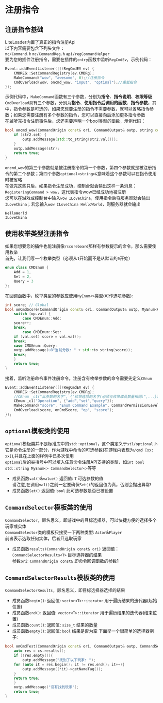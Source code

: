 # 注册指令
## 注册指令基础
LiteLoader内置了真正的指令注册Api  
以下内容需要包含下列头文件：  
`mc/Command.h` `mc/CommandReg.h` `api/regCommandHelper`  
要为您的插件注册指令，需要在插件的`entry`函数中监听`RegCmdEv`，示例代码：  
```cpp
Event::addEventListener([](RegCmdEV ev) {
    CMDREG::SetCommandRegistry(ev.CMDRg);
    MakeCommand("wow", "awesome", 0);//注册指令
    CmdOverload(wow, oncmd_wow, "input", "optinal");//重载指令
});
```
示例代码中，`MakeCommand`函数有三个参数，分别为**指令**、**指令说明**、**权限等级**  
`CmdOverload`具有三个参数，分别为**指令**、**使用指令后调用的函数**、**指令参数**，其中，指令参数是可选的，如果您想要注册的指令不需要参数，就可以省略指令参数；如果您需要注册有多个参数的指令，您可以直接向后添加更多指令参数  
在监听完指令注册事件后，您还需要声明一个bool类型的函数，示例代码：  
```cpp
bool oncmd_wow(CommandOrigin const& ori, CommandOutput& outp, string const& str, optional<int>& str2) {
    if (str2.set) {
        outp.addMessage(std::to_string(str2.val()));
    }
    outp.addMessage(str);
    return true;
}
```
`oncmd_wow`的第三个参数就是被注册指令的第一个参数，第四个参数就是被注册指令的第二个参数；第四个参数`optional<string>&`意味着这个参数可以在指令使用时被省略  
在做完这些只后，如果指令注册成功，控制台就会输出这样一条消息：`RegisteringCommand > wow`，这代表指令wow已经成功地被注册  
您可以在游戏或控制台中输入`wow ILoveChina`，使用指令后将服务器就会输出`ILoveChina`；若您输入`wow ILoveChina HelloWorld`，则服务器就会输出
```
HelloWorld
ILoveChina
```
## 使用枚举类型注册指令
如果您想要您的插件也能注册像`/scoreboard`那样有参数提示的命令，那么需要使用枚举  
首先，让我们写一个枚举类型（必须从`1`开始而不是从默认的`0`开始） 
```cpp
enum class CMDEnum {
    Add = 1,
    Set = 2,
    Query = 3
};
```
在回调函数中，枚举类型的参数应使用`MyEnum<>`类型(可作选项参数):
```cpp
int score; // Global
bool onCmdScore(CommandOrigin const& ori, CommandOutput& outp, MyEnum<CMDEnum>& op, optional<int>& val) {
    switch (op.val) {
        case CMDEnum::Add:
	score++;
	break;
        case CMDEnum::Set: 
	if (val.set) score = val.val();
	break;
	case CMDEnum::Query:
	outp.addMessage(u8"当前分数: " + std::to_string(score));
	break;
    }
    return true;
}
```
接着，监听注册命令事件注册命令，注册含有枚举参数的命令需要先定义`CEnum`  
```cpp
Event::addEventListener([](RegCmdEV ev) {
    CMDREG::SetCommandRegistry(ev.CMDRg);
    //CEnum _c1("此参数的名字", {"枚举选项的名字(必须与枚举成员数量相同)",...});
    CEnum _c1("Operation", {"add","set","query"});
    MakeCommand("score", "Enum Command Example", CommandPermissionLevel::Normal/*==0*/);
    CmdOverload(score, onCmdScore, "op", "score");
});
```
## `optional`模板类的使用
`optional`模板类并不是标准库中的`std::optional`，这个类定义于`stl/optional.h`  
它是命令注册的一部分，作为游戏中命令的可选参数(在游戏内表现为`/cmd [xx: xx]`),并且在上面的样例中已多次使用  
`optional`后的尖括号中可以填入任意命令注册API支持的类型，如`int bool std::string MyEnum<> CommandSelector<>`等等  
- 成员函数`val()`&`value()`
  返回值: `T` 可选参数的值  
  请注意,在调用`val()`之前一定要确保`Set()`的返回值为真，否则会抛出异常!
- 成员函数`Set()`
  返回值: `bool` 此可选参数是否已被设置
## `CommandSelector`模板类的使用
`CommandSelector`，顾名思义，即游戏中的目标选择器，可以快捷方便的选择多个玩家或实体  
`CommandSelector`类的模板只接受一下两种类型: `Actor`&`Player`  
前者表示选取任何实体，后者只选取玩家  
- 成员函数`results(CommandOrigin const& ori)`
  返回值：`CommandSelectorResults<T>` 目标选择器的结果   
  参数`ori`: `CommandOrigin const&` 即命令回调函数的参数1
## `CommandSelectorResults`模板类的使用
`CommandSelectorResults`，顾名思义，即目标选择器选择的结果  
- 成员函数`begin()`: 
  返回值: `vector<T>::iterator` 用于遍历结果的迭代器(起始位置)
- 成员函数`end()`: 
  返回值: `vector<T>::iterator` 用于遍历结果的迭代器(结束位置)
- 成员函数`count()`:
  返回值: `size_t` 结果的数量
- 成员函数`empty()`:
  返回值: `bool` 结果是否为空
下面举一个很简单的选择器例子: 
```cpp
bool onCmdTest(CommandOrigin const& ori, CommandOutput& outp, CommandSelector<Player>& cs) {
    auto res = cs.results();
    if (!res.empty()){
        outp.addMessage("找到了以下玩家: ");
	for (auto it = res.begin(); it != res.end(); it++){
	    outp.addMessage((*it)->getNameTag());
	}
	return true;
    }
    outp.addMessage("没有找到玩家");
    return true;
}
```
